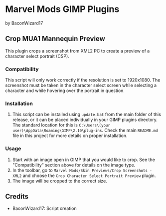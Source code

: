# Marvel Mods GIMP Plugins
by BaconWizard17
## Crop MUA1 Mannequin Preview
This plugin crops a screenshot from XML2 PC to create a preview of a character select portrait (CSP).

### Compatibility
This script will only work correctly if the resolution is set to 1920x1080. The screenshot must be taken in the character select screen while selecting a character and while hovering over the portrait in question. 

### Installation
 1. This script can be installed using `update.bat` from the main folder of this release, or it can be placed individually in your GIMP plugins directory. The standard location for this is `C:\Users\(your user)\AppData\Roaming\GIMP\2.10\plug-ins`. Check the main `README.md` file in this project for more details on proper installation.

### Usage
1. Start with an image open in GIMP that you would like to crop. See the "Compatibility" section above for details on the image type.
2. In the toolbar, go to `Marvel Mods/Skin Previews/Crop Screenshots - XML2` and choose the `Crop Character Select Portrait Preview` plugin.
3. The image will be cropped to the correct size.

## Credits
- BaconWizard17: Script creation